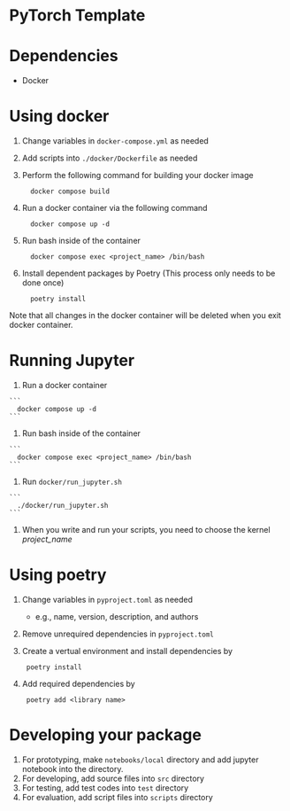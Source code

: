 # PyTorch Template

# Dependencies
- Docker

# Using docker
  1. Change variables in `docker-compose.yml` as needed
  1. Add scripts into `./docker/Dockerfile` as needed
  1. Perform the following command for building your docker image

      ```
        docker compose build
      ```
  1. Run a docker container via the following command 

      ```
        docker compose up -d
      ```
  1. Run bash inside of the container
      
      ```
        docker compose exec <project_name> /bin/bash
      ```
  1. Install dependent packages by Poetry (This process only needs to be done once)
  
      ```
        poetry install
      ```
  Note that all changes in the docker container will be deleted when you exit docker container. 

# Running Jupyter
  1. Run a docker container
  
    ```
      docker compose up -d
    ```
  1. Run bash inside of the container

    ```
      docker compose exec <project_name> /bin/bash
    ```
  1. Run `docker/run_jupyter.sh`

    ```
      ./docker/run_jupyter.sh
    ```
  1. When you write and run your scripts, you need to choose the kernel *project_name*

# Using poetry
  1. Change variables in `pyproject.toml` as needed

     - e.g., name, version, description, and authors
  1. Remove unrequired dependencies in `pyproject.toml`
  1. Create a vertual environment and install dependencies by

     ```
      poetry install
     ```
  1. Add required dependencies by

     ```
      poetry add <library name>
     ```

# Developing your package
  1. For prototyping, make `notebooks/local` directory and add jupyter notebook into the directory.
  1. For developing, add source files into `src` directory
  1. For testing, add test codes into `test` directory
  1. For evaluation, add script files into `scripts` directory

